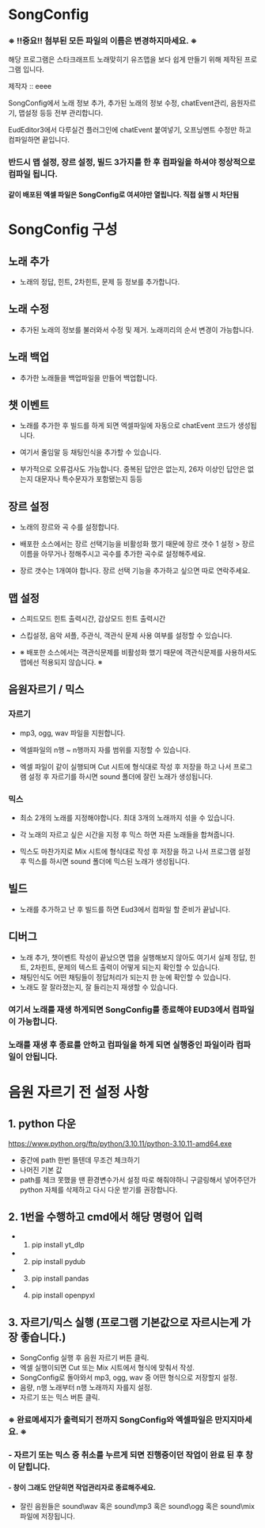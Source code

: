 # SongConfig
### ※ !!중요!! 첨부된 모든 파일의 이름은 변경하지마세요. ※
해당 프로그램은 스타크래프트 노래맞히기 유즈맵을 보다 쉽게 만들기 위해 제작된 프로그램 입니다.

제작자 :: eeee

SongConfig에서 노래 정보 추가, 추가된 노래의 정보 수정, chatEvent관리, 음원자르기, 맵설정 등등 전부 관리합니다.

EudEditor3에서 다루실건 플러그인에 chatEvent 붙여넣기, 오프닝멘트 수정만 하고 컴파일하면 끝입니다.
### 반드시 맵 설정, 장르 설정, 빌드 3가지를 한 후 컴파일을 하셔야 정상적으로 컴파일 됩니다.
#### 같이 배포된 엑셀 파일은 SongConfig로 여셔야만 열립니다. 직접 실행 시 차단됨




# SongConfig 구성
## 노래 추가
- 노래의 정답, 힌트, 2차힌트, 문제 등 정보를 추가합니다.

## 노래 수정
- 추가된 노래의 정보를 불러와서 수정 및 제거. 노래끼리의 순서 변경이 가능합니다.

## 노래 백업
- 추가한 노래들을 백업파일을 만들어 백업합니다.

## 챗 이벤트
- 노래를 추가한 후 빌드를 하게 되면 엑셀파일에 자동으로 chatEvent 코드가 생성됩니다.

- 여기서 줄임말 등 채팅인식을 추가할 수 있습니다.

- 부가적으로 오류검사도 가능합니다. 중복된 답안은 없는지, 26자 이상인 답안은 없는지 대문자나 특수문자가 포함됐는지 등등

## 장르 설정
- 노래의 장르와 곡 수를 설정합니다.

- 배포한 소스에서는 장르 선택기능을 비활성화 했기 때문에 장르 갯수 1 설정 > 장르이름을 아무거나 정해주시고 곡수를 추가한 곡수로 설정해주세요.

- 장르 갯수는 1개여야 합니다. 장르 선택 기능을 추가하고 싶으면 따로 연락주세요.

## 맵 설정
- 스피드모드 힌트 출력시간, 감상모드 힌트 출력시간

- 스킵설정, 음악 셔플, 주관식, 객관식 문제 사용 여부를 설정할 수 있습니다.

- ※ 배포한 소스에서는 객관식문제를 비활성화 했기 때문에 객관식문제를 사용하셔도 맵에선 적용되지 않습니다. ※ 

## 음원자르기 / 믹스
### 자르기
- mp3, ogg, wav 파일을 지원합니다.
- 엑셀파일의 n행 ~ n행까지 자를 범위를 지정할 수 있습니다.

- 엑셀 파일이 같이 실행되며 Cut 시트에 형식대로 작성 후 저장을 하고 나서 프로그램 설정 후 자르기를 하시면 sound 폴더에 잘린 노래가 생성됩니다.
### 믹스
- 최소 2개의 노래를 지정해야합니다. 최대 3개의 노래까지 섞을 수 있습니다.
- 각 노래의 자르고 싶은 시간을 지정 후 믹스 하면 자른 노래들을 합쳐줍니다.

- 믹스도 마찬가지로 Mix 시트에 형식대로 작성 후 저장을 하고 나서 프로그램 설정 후 믹스를 하시면 sound 폴더에 믹스된 노래가 생성됩니다.


## 빌드
- 노래를 추가하고 난 후 빌드를 하면 Eud3에서 컴파일 할 준비가 끝납니다.

## 디버그
- 노래 추가, 챗이벤트 작성이 끝났으면 맵을 실행해보지 않아도 여기서 실제 정답, 힌트, 2차힌트, 문제의 텍스트 출력이 어떻게 되는지 확인할 수 있습니다.
- 채팅인식도 어떤 채팅들이 정답처리가 되는지 한 눈에 확인할 수 있습니다.
- 노래도 잘 잘라졌는지, 잘 들리는지 재생할 수 있습니다.
### 여기서 노래를 재생 하게되면 SongConfig를 종료해야 EUD3에서 컴파일이 가능합니다.
### 노래를 재생 후 종료를 안하고 컴파일을 하게 되면 실행중인 파일이라 컴파일이 안됩니다.

# 음원 자르기 전 설정 사항
## 1. python 다운
https://www.python.org/ftp/python/3.10.11/python-3.10.11-amd64.exe
​
- 중간에 path 한번 뜰텐데 무조건 체크하기
- 나머진 기본 값
- path를 체크 못했을 땐 환경변수가서 설정 따로 해줘야하니 구글링해서 넣어주던가 python 자체를 삭제하고 다시 다운 받기를 권장합니다.
  
## 2. 1번을 수행하고 cmd에서 해당 명령어 입력

- 1) pip install yt_dlp
- 2) pip install pydub
- 3) pip install pandas
- 4) pip install openpyxl

## 3. 자르기/믹스 실행 (프로그램 기본값으로 자르시는게 가장 좋습니다.)
- SongConfig 실행 후 음원 자르기 버튼 클릭.
- 엑셀 실행이되면 Cut 또는 Mix 시트에서 형식에 맞춰서 작성.
- SongConfig로 돌아와서 mp3, ogg, wav 중 어떤 형식으로 저장할지 설정.
- 음량, n행 노래부터 n행 노래까지 자를지 설정.
- 자르기 또는 믹스 버튼 클릭.

### ※ 완료메세지가 출력되기 전까지 SongConfig와 엑셀파일은 만지지마세요. ※
### - 자르기 또는 믹스 중 취소를 누르게 되면 진행중이던 작업이 완료 된 후 창이 닫힙니다.
#### - 창이 그래도 안닫히면 작업관리자로 종료해주세요.

- 잘린 음원들은 sound\wav 혹은 sound\mp3 혹은 sound\ogg 혹은 sound\mix 파일에 저장됩니다.
